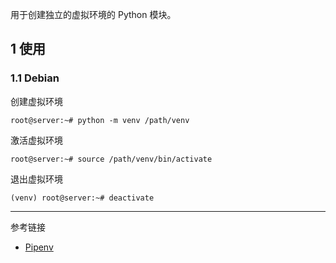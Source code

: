 用于创建独立的虚拟环境的 Python 模块。

## 1 使用

### 1.1 Debian

创建虚拟环境

```shell
root@server:~# python -m venv /path/venv
```

激活虚拟环境

```shell
root@server:~# source /path/venv/bin/activate
```

退出虚拟环境

```shell
(venv) root@server:~# deactivate
```

---

参考链接

- [Pipenv](https://pipenv.pypa.io/en/latest/)

